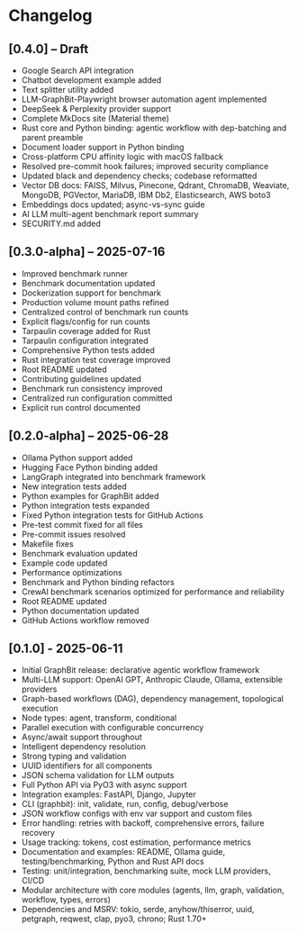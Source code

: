 # Changelog

## [0.4.0] – Draft

- Google Search API integration
- Chatbot development example added
- Text splitter utility added
- LLM-GraphBit-Playwright browser automation agent implemented
- DeepSeek & Perplexity provider support
- Complete MkDocs site (Material theme)
- Rust core and Python binding: agentic workflow with dep-batching and parent preamble
- Document loader support in Python binding
- Cross-platform CPU affinity logic with macOS fallback
- Resolved pre-commit hook failures; improved security compliance
- Updated black and dependency checks; codebase reformatted
- Vector DB docs: FAISS, Milvus, Pinecone, Qdrant, ChromaDB, Weaviate, MongoDB, PGVector, MariaDB, IBM Db2, Elasticsearch, AWS boto3
- Embeddings docs updated; async-vs-sync guide
- AI LLM multi-agent benchmark report summary
- SECURITY.md added


## [0.3.0-alpha] – 2025-07-16

- Improved benchmark runner
- Benchmark documentation updated
- Dockerization support for benchmark
- Production volume mount paths refined
- Centralized control of benchmark run counts
- Explicit flags/config for run counts
- Tarpaulin coverage added for Rust
- Tarpaulin configuration integrated
- Comprehensive Python tests added
- Rust integration test coverage improved
- Root README updated
- Contributing guidelines updated
- Benchmark run consistency improved
- Centralized run configuration committed
- Explicit run control documented


## [0.2.0-alpha] – 2025-06-28

- Ollama Python support added
- Hugging Face Python binding added
- LangGraph integrated into benchmark framework
- New integration tests added
- Python examples for GraphBit added
- Python integration tests expanded
- Fixed Python integration tests for GitHub Actions
- Pre-test commit fixed for all files
- Pre-commit issues resolved
- Makefile fixes
- Benchmark evaluation updated
- Example code updated
- Performance optimizations
- Benchmark and Python binding refactors
- CrewAI benchmark scenarios optimized for performance and reliability
- Root README updated
- Python documentation updated
- GitHub Actions workflow removed


## [0.1.0] - 2025-06-11

- Initial GraphBit release: declarative agentic workflow framework
- Multi-LLM support: OpenAI GPT, Anthropic Claude, Ollama, extensible providers
- Graph-based workflows (DAG), dependency management, topological execution
- Node types: agent, transform, conditional
- Parallel execution with configurable concurrency
- Async/await support throughout
- Intelligent dependency resolution
- Strong typing and validation
- UUID identifiers for all components
- JSON schema validation for LLM outputs
- Full Python API via PyO3 with async support
- Integration examples: FastAPI, Django, Jupyter
- CLI (graphbit): init, validate, run, config, debug/verbose
- JSON workflow configs with env var support and custom files
- Error handling: retries with backoff, comprehensive errors, failure recovery
- Usage tracking: tokens, cost estimation, performance metrics
- Documentation and examples: README, Ollama guide, testing/benchmarking, Python and Rust API docs
- Testing: unit/integration, benchmarking suite, mock LLM providers, CI/CD
- Modular architecture with core modules (agents, llm, graph, validation, workflow, types, errors)
- Dependencies and MSRV: tokio, serde, anyhow/thiserror, uuid, petgraph, reqwest, clap, pyo3, chrono; Rust 1.70+

